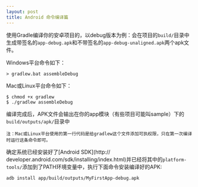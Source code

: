 ```yaml
---
layout: post
title: Android 命令编译篇
---
```

使用Gradle编译你的安卓项目的，以debug版本为例：会在项目的`build/`目录中生成带签名的`app-debug.apk`和不带签名的`app-debug-unaligned.apk`两个apk文件。

Windows平台命令如下：

	> gradlew.bat assembleDebug

Mac或Linux平台命令如下：

	$ chmod +x gradlew
	$ ./gradlew assembleDebug

编译完成后，APK文件会输出在你的app模块（有些项目可能叫sample）下的 `build/outputs/apk/`目录中

	注：Mac或Linux平台使用的第一行代码是给gradlew这个文件添加可执权限，只在第一次编译时运行这条命令即可。

确定系统已经安装好了[Android SDK](http://		developer.android.com/sdk/installing/index.html)并已经将其中的`platform-tools/`添加到了PATH环境变量中，执行下面命令安装编译好的APK:

	adb install app/build/outputs/MyFirstApp-debug.apk
